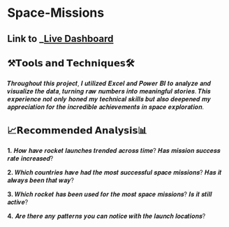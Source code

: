 # Space-Missions

## Link to _[Live Dashboard](https://app.powerbi.com/view?r=eyJrIjoiZjQ0Y2I3YmQtODY0Mi00YjQ3LTgxNjUtYzRlOWFkZmI4YjczIiwidCI6ImM2ZTU0OWIzLTVmNDUtNDAzMi1hYWU5LWQ0MjQ0ZGM1YjJjNCJ9)

## ⚒️𝗧𝗼𝗼𝗹𝘀 𝗮𝗻𝗱 𝗧𝗲𝗰𝗵𝗻𝗶𝗾𝘂𝗲𝘀🛠️
𝑻𝒉𝒓𝒐𝒖𝒈𝒉𝒐𝒖𝒕 𝒕𝒉𝒊𝒔 𝒑𝒓𝒐𝒋𝒆𝒄𝒕, 𝑰 𝒖𝒕𝒊𝒍𝒊𝒛𝒆𝒅 𝑬𝒙𝒄𝒆𝒍 𝒂𝒏𝒅 𝑷𝒐𝒘𝒆𝒓 𝑩𝑰 𝒕𝒐 𝒂𝒏𝒂𝒍𝒚𝒛𝒆 𝒂𝒏𝒅 𝒗𝒊𝒔𝒖𝒂𝒍𝒊𝒛𝒆 𝒕𝒉𝒆 𝒅𝒂𝒕𝒂, 𝒕𝒖𝒓𝒏𝒊𝒏𝒈 𝒓𝒂𝒘 𝒏𝒖𝒎𝒃𝒆𝒓𝒔 𝒊𝒏𝒕𝒐 𝒎𝒆𝒂𝒏𝒊𝒏𝒈𝒇𝒖𝒍 𝒔𝒕𝒐𝒓𝒊𝒆𝒔. 𝑻𝒉𝒊𝒔 𝒆𝒙𝒑𝒆𝒓𝒊𝒆𝒏𝒄𝒆 𝒏𝒐𝒕 𝒐𝒏𝒍𝒚 𝒉𝒐𝒏𝒆𝒅 𝒎𝒚 𝒕𝒆𝒄𝒉𝒏𝒊𝒄𝒂𝒍 𝒔𝒌𝒊𝒍𝒍𝒔 𝒃𝒖𝒕 𝒂𝒍𝒔𝒐 𝒅𝒆𝒆𝒑𝒆𝒏𝒆𝒅 𝒎𝒚 𝒂𝒑𝒑𝒓𝒆𝒄𝒊𝒂𝒕𝒊𝒐𝒏 𝒇𝒐𝒓 𝒕𝒉𝒆 𝒊𝒏𝒄𝒓𝒆𝒅𝒊𝒃𝒍𝒆 𝒂𝒄𝒉𝒊𝒆𝒗𝒆𝒎𝒆𝒏𝒕𝒔 𝒊𝒏 𝒔𝒑𝒂𝒄𝒆 𝒆𝒙𝒑𝒍𝒐𝒓𝒂𝒕𝒊𝒐𝒏.

## 📈𝗥𝗲𝗰𝗼𝗺𝗺𝗲𝗻𝗱𝗲𝗱 𝗔𝗻𝗮𝗹𝘆𝘀𝗶𝘀📊
   
**1.** 𝑯𝒐𝒘 𝒉𝒂𝒗𝒆 𝒓𝒐𝒄𝒌𝒆𝒕 𝒍𝒂𝒖𝒏𝒄𝒉𝒆𝒔 𝒕𝒓𝒆𝒏𝒅𝒆𝒅 𝒂𝒄𝒓𝒐𝒔𝒔 𝒕𝒊𝒎𝒆? 𝑯𝒂𝒔 𝒎𝒊𝒔𝒔𝒊𝒐𝒏 𝒔𝒖𝒄𝒄𝒆𝒔𝒔 𝒓𝒂𝒕𝒆 𝒊𝒏𝒄𝒓𝒆𝒂𝒔𝒆𝒅?

**2.** 𝑾𝒉𝒊𝒄𝒉 𝒄𝒐𝒖𝒏𝒕𝒓𝒊𝒆𝒔 𝒉𝒂𝒗𝒆 𝒉𝒂𝒅 𝒕𝒉𝒆 𝒎𝒐𝒔𝒕 𝒔𝒖𝒄𝒄𝒆𝒔𝒔𝒇𝒖𝒍 𝒔𝒑𝒂𝒄𝒆 𝒎𝒊𝒔𝒔𝒊𝒐𝒏𝒔? 𝑯𝒂𝒔 𝒊𝒕 𝒂𝒍𝒘𝒂𝒚𝒔 𝒃𝒆𝒆𝒏 𝒕𝒉𝒂𝒕 𝒘𝒂𝒚?

**3.** 𝑾𝒉𝒊𝒄𝒉 𝒓𝒐𝒄𝒌𝒆𝒕 𝒉𝒂𝒔 𝒃𝒆𝒆𝒏 𝒖𝒔𝒆𝒅 𝒇𝒐𝒓 𝒕𝒉𝒆 𝒎𝒐𝒔𝒕 𝒔𝒑𝒂𝒄𝒆 𝒎𝒊𝒔𝒔𝒊𝒐𝒏𝒔? 𝑰𝒔 𝒊𝒕 𝒔𝒕𝒊𝒍𝒍 𝒂𝒄𝒕𝒊𝒗𝒆?

**4.** 𝑨𝒓𝒆 𝒕𝒉𝒆𝒓𝒆 𝒂𝒏𝒚 𝒑𝒂𝒕𝒕𝒆𝒓𝒏𝒔 𝒚𝒐𝒖 𝒄𝒂𝒏 𝒏𝒐𝒕𝒊𝒄𝒆 𝒘𝒊𝒕𝒉 𝒕𝒉𝒆 𝒍𝒂𝒖𝒏𝒄𝒉 𝒍𝒐𝒄𝒂𝒕𝒊𝒐𝒏𝒔?
